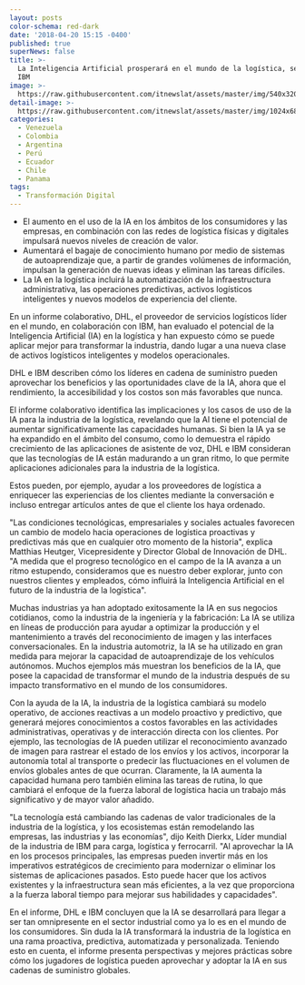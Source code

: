 ```yaml
---
layout: posts
color-schema: red-dark
date: '2018-04-20 15:15 -0400'
published: true
superNews: false
title: >-
  La Inteligencia Artificial prosperará en el mundo de la logística, según DHL e
  IBM
image: >-
  https://raw.githubusercontent.com/itnewslat/assets/master/img/540x320/inteligencia-artificial-p.jpg
detail-image: >-
  https://raw.githubusercontent.com/itnewslat/assets/master/img/1024x680/inteligencia-artificial-g.jpg
categories:
  - Venezuela
  - Colombia
  - Argentina
  - Perú
  - Ecuador
  - Chile
  - Panama
tags:
  - Transformación Digital
---
```

- El aumento en el uso de la IA en los ámbitos de los consumidores y las empresas, en combinación con las redes de logística físicas y digitales impulsará nuevos niveles de creación de valor.
- Aumentará el bagaje de conocimiento humano por medio de sistemas de autoaprendizaje que, a partir de grandes volúmenes de información, impulsan la generación de nuevas ideas y eliminan las tareas difíciles. 
- La IA en la logística incluirá la automatización de la infraestructura administrativa, las operaciones predictivas, activos logísticos inteligentes y nuevos modelos de experiencia del cliente.

En un informe colaborativo, DHL, el proveedor de servicios logísticos líder en el mundo, en colaboración con IBM, han evaluado el potencial de la Inteligencia Artificial (IA) en la logística y han expuesto cómo se puede aplicar mejor para transformar la industria, dando lugar a una nueva clase de activos logísticos inteligentes y modelos operacionales. 

DHL e IBM describen cómo los líderes en cadena de suministro pueden aprovechar los beneficios y las oportunidades clave de la IA, ahora que el rendimiento, la accesibilidad y los costos son más favorables que nunca.

El informe colaborativo identifica las implicaciones y los casos de uso de la IA para la industria de la logística, revelando que la AI tiene el potencial de aumentar significativamente las capacidades humanas. Si bien la IA ya se ha expandido en el ámbito del consumo, como lo demuestra el rápido crecimiento de las aplicaciones de asistente de voz, DHL e IBM consideran que las tecnologías de IA están madurando a un gran ritmo, lo que permite aplicaciones adicionales para la industria de la logística. 

Estos pueden, por ejemplo, ayudar a los proveedores de logística a enriquecer las experiencias de los clientes mediante la conversación e incluso entregar artículos antes de que el cliente los haya ordenado.

"Las condiciones tecnológicas, empresariales y sociales actuales favorecen un cambio de modelo hacia operaciones de logística proactivas y predictivas más que en cualquier otro momento de la historia", explica Matthias Heutger, Vicepresidente y Director Global de Innovación de DHL. "A medida que el progreso tecnológico en el campo de la IA avanza a un ritmo estupendo, consideramos que es nuestro deber explorar, junto con nuestros clientes y empleados, cómo influirá la Inteligencia Artificial en el futuro de la industria de la logística".

Muchas industrias ya han adoptado exitosamente la IA en sus negocios cotidianos, como la industria de la ingeniería y la fabricación: La IA se utiliza en líneas de producción para ayudar a optimizar la producción y el mantenimiento a través del reconocimiento de imagen y las interfaces conversacionales. En la industria automotriz, la IA se ha utilizado en gran medida para mejorar la capacidad de autoaprendizaje de los vehículos autónomos. Muchos ejemplos más muestran los beneficios de la IA, que posee la capacidad de transformar el mundo de la industria después de su impacto transformativo en el mundo de los consumidores.

Con la ayuda de la IA, la industria de la logística cambiará su modelo operativo, de acciones reactivas a un modelo proactivo y predictivo, que generará mejores conocimientos a costos favorables en las actividades administrativas, operativas y de interacción directa con los clientes. Por ejemplo, las tecnologías de IA pueden utilizar el reconocimiento avanzado de imagen para rastrear el estado de los envíos y los activos, incorporar la autonomía total al transporte o predecir las fluctuaciones en el volumen de envíos globales antes de que ocurran. Claramente, la IA aumenta la capacidad humana pero también elimina las tareas de rutina, lo que cambiará el enfoque de la fuerza laboral de logística hacia un trabajo más significativo y de mayor valor añadido.

"La tecnología está cambiando las cadenas de valor tradicionales de la industria de la logística, y los ecosistemas están remodelando las empresas, las industrias y las economías", dijo Keith Dierkx, Líder mundial de la industria de IBM para carga, logística y ferrocarril. "Al aprovechar la IA en los procesos principales, las empresas pueden invertir más en los imperativos estratégicos de crecimiento para modernizar o eliminar los sistemas de aplicaciones pasados. Esto puede hacer que los activos existentes y la infraestructura sean más eficientes, a la vez que proporciona a la fuerza laboral tiempo para mejorar sus habilidades y capacidades".

En el informe, DHL e IBM concluyen que la IA se desarrollará para llegar a ser tan omnipresente en el sector industrial como ya lo es en el mundo de los consumidores. Sin duda la IA transformará la industria de la logística en una rama proactiva, predictiva, automatizada y personalizada. Teniendo esto en cuenta, el informe presenta perspectivas y mejores prácticas sobre cómo los jugadores de logística pueden aprovechar y adoptar la IA en sus cadenas de suministro globales.

